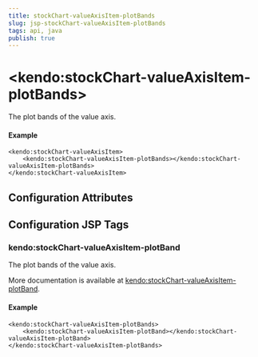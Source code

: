 ```yaml
---
title: stockChart-valueAxisItem-plotBands
slug: jsp-stockChart-valueAxisItem-plotBands
tags: api, java
publish: true
---
```


# \<kendo:stockChart-valueAxisItem-plotBands\>

The plot bands of the value axis.

#### Example
    <kendo:stockChart-valueAxisItem>
        <kendo:stockChart-valueAxisItem-plotBands></kendo:stockChart-valueAxisItem-plotBands>
    </kendo:stockChart-valueAxisItem>

## Configuration Attributes


##  Configuration JSP Tags

### kendo:stockChart-valueAxisItem-plotBand

The plot bands of the value axis.

More documentation is available at [kendo:stockChart-valueAxisItem-plotBand](/kendo-ui/api/wrappers/jsp/stockchart/valueaxisitem-plotband).

#### Example

    <kendo:stockChart-valueAxisItem-plotBands>
        <kendo:stockChart-valueAxisItem-plotBand></kendo:stockChart-valueAxisItem-plotBand>
    </kendo:stockChart-valueAxisItem-plotBands>

